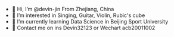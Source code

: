- 👋 Hi, I’m @devin-jin From Zhejiang, China
- 👀 I’m interested in Singing, Guitar, Violin, Rubic's cube
- 🌱 I’m currently learning Data Science in Beijing Sport University
- 💞️ Contact me on ins Devin32123 or Wechart acb20011002

<!---
devin-jin/devin-jin is a ✨ special ✨ repository because its `README.md` (this file) appears on your GitHub profile.
You can click the Preview link to take a look at your changes.
--->
